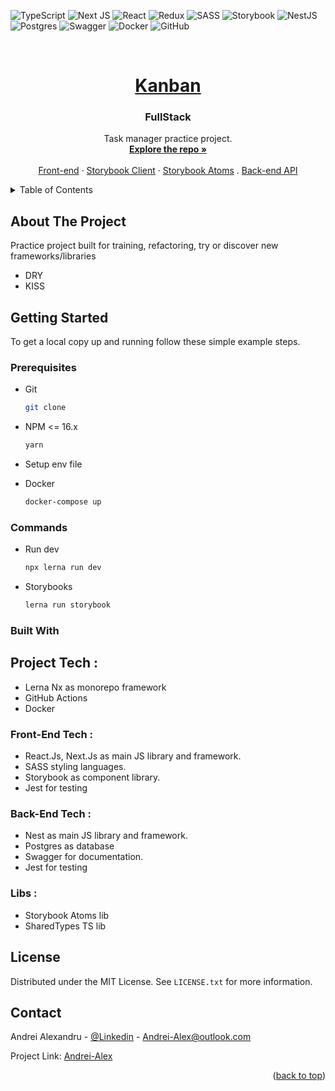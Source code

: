 ![TypeScript](https://img.shields.io/badge/typescript-%23007ACC.svg?style=for-the-badge&logo=typescript&logoColor=white)
![Next JS](https://img.shields.io/badge/Next-black?style=for-the-badge&logo=next.js&logoColor=white)
![React](https://img.shields.io/badge/react-%2320232a.svg?style=for-the-badge&logo=react&logoColor=%2361DAFB)
![Redux](https://img.shields.io/badge/redux-%23593d88.svg?style=for-the-badge&logo=redux&logoColor=white)
![SASS](https://img.shields.io/badge/SASS-hotpink.svg?style=for-the-badge&logo=SASS&logoColor=white)
![Storybook](https://img.shields.io/badge/-Storybook-FF4785?style=for-the-badge&logo=storybook&logoColor=white)
![NestJS](https://img.shields.io/badge/nestjs-%23E0234E.svg?style=for-the-badge&logo=nestjs&logoColor=white)
![Postgres](https://img.shields.io/badge/postgres-%23316192.svg?style=for-the-badge&logo=postgresql&logoColor=white)
![Swagger](https://img.shields.io/badge/-Swagger-%23Clojure?style=for-the-badge&logo=swagger&logoColor=white)
![Docker](https://img.shields.io/badge/docker-%230db7ed.svg?style=for-the-badge&logo=docker&logoColor=white)
![GitHub](https://img.shields.io/badge/github-%23121011.svg?style=for-the-badge&logo=github&logoColor=white)


<!-- PROJECT LOGO -->
<br />
<div align="center">
  <a href="https://github.com/othneildrew/Best-README-Template">
    <H1>Kanban</H1>
  </a>

<h3 align="center">FullStack</h3>

  <p align="center">
    Task manager practice project.
    <br />
    <a href="https://github.com/Andrei-Alex/Task-Manager"><strong>Explore the repo »</strong></a>
    <br />
    <br />
    <a href="https://github.com/Andrei-Alex/Task-Manager">Front-end</a>
    ·
    <a href="https://github.com/Andrei-Alex/Task-Manager">Storybook Client</a>
    ·
    <a href="https://github.com/Andrei-Alex/Task-Manager">Storybook Atoms</a>
    .
    <a href="https://github.com/Andrei-Alex/Task-Manager">Back-end API</a>

  </p>
</div>


<!-- TABLE OF CONTENTS -->
<details>
  <summary>Table of Contents</summary>
  <ol>
    <li><a href="#about-the-project">About The Project</a></li>
    <li><a href="#getting-started">Getting Started</a></li>
    <li><a href="#built-with">Built With</a></li> 
    <li><a href="#license">License</a></li>
    <li><a href="#contact">Contact</a></li>
  </ol>
</details>

<!-- ABOUT THE PROJECT -->
## About The Project

Practice project built for training, refactoring, try or discover new frameworks/libraries

* DRY
* KISS





<!-- GETTING STARTED -->
## Getting Started

To get a local copy up and running follow these simple example steps.

### Prerequisites

* Git
  ```sh
  git clone 
  ```

* NPM <= 16.x
  ```sh
  yarn
  
  ```

* Setup env file

* Docker
  ```sh
  docker-compose up
  ```
### Commands

* Run dev
  ```sh
  npx lerna run dev
  ```
* Storybooks
  ```sh
  lerna run storybook
  ```

### Built With

<H2>Project Tech :</h2>

- Lerna Nx as monorepo framework
- GitHub Actions
- Docker


<H3>Front-End Tech :</h3>

- React.Js, Next.Js as main JS library and framework.
- SASS styling languages.
- Storybook as component library.
- Jest for testing

<H3>Back-End Tech :</h3>

- Nest as main JS library and framework.
- Postgres as database
- Swagger for documentation.
- Jest for testing

<H3>Libs :</h3>

- Storybook Atoms lib
- SharedTypes TS lib

<!-- LICENSE -->
## License

Distributed under the MIT License. See `LICENSE.txt` for more information.

<!-- CONTACT -->
## Contact

Andrei Alexandru - [@Linkedin](https://linkedin.com/andrei-alex) - Andrei-Alex@outlook.com

Project Link: [Andrei-Alex](https://github.com/Andrei-Alex)

<p align="right">(<a href="#readme-top">back to top</a>)</p>



<!-- MARKDOWN LINKS & IMAGES -->
<!-- https://www.markdownguide.org/basic-syntax/#reference-style-links -->
[contributors-shield]: https://img.shields.io/github/contributors/othneildrew/Best-README-Template.svg?style=for-the-badge
[contributors-url]: https://github.com/othneildrew/Best-README-Template/graphs/contributors
[forks-shield]: https://img.shields.io/github/forks/othneildrew/Best-README-Template.svg?style=for-the-badge
[forks-url]: https://github.com/othneildrew/Best-README-Template/network/members
[stars-shield]: https://img.shields.io/github/stars/othneildrew/Best-README-Template.svg?style=for-the-badge
[stars-url]: https://github.com/othneildrew/Best-README-Template/stargazers
[issues-shield]: https://img.shields.io/github/issues/othneildrew/Best-README-Template.svg?style=for-the-badge
[issues-url]: https://github.com/othneildrew/Best-README-Template/issues
[license-shield]: https://img.shields.io/github/license/othneildrew/Best-README-Template.svg?style=for-the-badge
[license-url]: https://github.com/othneildrew/Best-README-Template/blob/master/LICENSE.txt
[linkedin-shield]: https://img.shields.io/badge/-LinkedIn-black.svg?style=for-the-badge&logo=linkedin&colorB=555
[linkedin-url]: https://linkedin.com/in/othneildrew
[product-screenshot]: images/screenshot.png
[Next.js]: https://img.shields.io/badge/next.js-000000?style=for-the-badge&logo=nextdotjs&logoColor=white
[Next-url]: https://nextjs.org/
[React.js]: https://img.shields.io/badge/React-20232A?style=for-the-badge&logo=react&logoColor=61DAFB
[React-url]: https://reactjs.org/
[Vue.js]: https://img.shields.io/badge/Vue.js-35495E?style=for-the-badge&logo=vuedotjs&logoColor=4FC08D
[Vue-url]: https://vuejs.org/
[Angular.io]: https://img.shields.io/badge/Angular-DD0031?style=for-the-badge&logo=angular&logoColor=white
[Angular-url]: https://angular.io/
[Svelte.dev]: https://img.shields.io/badge/Svelte-4A4A55?style=for-the-badge&logo=svelte&logoColor=FF3E00
[Svelte-url]: https://svelte.dev/
